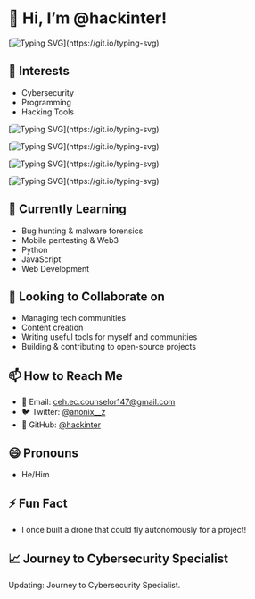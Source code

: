 # 👋 Hi, I’m @hackinter!

[![Typing SVG](https://readme-typing-svg.demolab.com/?lines=Welcome+to+my+profile;I+am+a+Cybersecurity+Enthusiast!)](https://git.io/typing-svg)

## 👀 Interests
- Cybersecurity
- Programming
- Hacking Tools

[![Typing SVG](https://readme-typing-svg.demolab.com/?lines=Exploring+Ethical+Hacking;Understanding+Web+Security;)](https://git.io/typing-svg)

[![Typing SVG](https://readme-typing-svg.demolab.com/?lines=Learning+Bug+Hunting;Practicing+Malware+Forensics;)](https://git.io/typing-svg)

[![Typing SVG](https://readme-typing-svg.demolab.com/?lines=Contributing+to+Open+Source+Projects;Building+Useful+Tools;)](https://git.io/typing-svg)

[![Typing SVG](https://readme-typing-svg.demolab.com/?lines=Passionate+about+Cybersecurity;Journey+to+become+a+Specialist;)](https://git.io/typing-svg)

## 🌱 Currently Learning
- Bug hunting & malware forensics
- Mobile pentesting & Web3
- Python
- JavaScript
- Web Development

## 💞️ Looking to Collaborate on
- Managing tech communities
- Content creation
- Writing useful tools for myself and communities
- Building & contributing to open-source projects

## 📫 How to Reach Me
- 📧 Email: [ceh.ec.counselor147@gmail.com](mailto:ceh.ec.counselor147@gmail.com)
- 🐦 Twitter: [@anonix__z](https://twitter.com/anonix__z)
- 🐙 GitHub: [@hackinter](https://github.com/hackinter)

## 😄 Pronouns
- He/Him

## ⚡ Fun Fact
- I once built a drone that could fly autonomously for a project!

## 📈 Journey to Cybersecurity Specialist
Updating: Journey to Cybersecurity Specialist.
